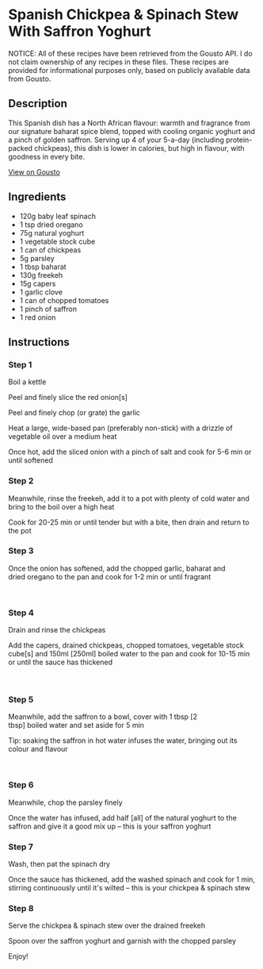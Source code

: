 # Spanish Chickpea & Spinach Stew With Saffron Yoghurt

NOTICE: All of these recipes have been retrieved from the Gousto API. I do not claim ownership of any recipes in these files. These recipes are provided for informational purposes only, based on publicly available data from Gousto.

## Description

This Spanish dish has a North African flavour: warmth and fragrance from our signature baharat spice blend, topped with cooling organic yoghurt and a pinch of golden saffron. Serving up 4 of your 5-a-day (including protein-packed chickpeas), this dish is lower in calories, but high in flavour, with goodness in every bite.

[View on Gousto](https://www.gousto.co.uk/recipes/cookbook/spanish-chickpea-spinach-stew-with-saffron-yoghurt)

## Ingredients

- 120g baby leaf spinach
- 1 tsp dried oregano
- 75g natural yoghurt 
- 1 vegetable stock cube 
- 1 can of chickpeas
- 5g parsley
- 1 tbsp baharat
- 130g freekeh
- 15g capers
- 1 garlic clove
- 1 can of chopped tomatoes
- 1 pinch of saffron
- 1 red onion

## Instructions


### Step 1

Boil a kettle


Peel and finely slice the red onion<span class="text-danger">[s]</span>


Peel and finely chop (or grate) the garlic


Heat a large, wide-based pan (preferably non-stick) with a drizzle of vegetable oil over a medium heat


Once hot, add the sliced onion&nbsp;with a pinch of salt and cook for 5-6 min or until softened


### Step 2

Meanwhile, rinse the freekeh, add it to a pot with plenty of cold water and bring to the boil over a high heat


Cook for 20-25 min or until tender but with a bite, then drain and return to the pot


### Step 3

Once the onion has softened, add the chopped garlic,&nbsp;baharat and dried&nbsp;oregano to the pan and cook for 1-2 min or until fragrant


&nbsp;


### Step 4

Drain and rinse the chickpeas


Add the capers,&nbsp;drained chickpeas,&nbsp;chopped tomatoes,&nbsp;vegetable&nbsp;stock cube<span class="text-danger">[s] </span>and 150ml <span class="text-danger">[250ml]</span> boiled water&nbsp;to the pan and cook for 10-15 min or until the sauce has thickened<br /><br /><br />


### Step 5

Meanwhile, add the&nbsp;saffron&nbsp;to a bowl, cover with 1 tbsp&nbsp;<span class="text-danger">[2 tbsp]</span>&nbsp;boiled&nbsp;water&nbsp;and set aside for 5 min


Tip: soaking the saffron in hot water infuses the water, bringing out its colour and flavour


&nbsp;


### Step 6

Meanwhile, chop the parsley finely


Once the water has infused, <span class="text-highlight">add half <span class="text-danger">[all]</span> of the</span>&nbsp;natural yoghurt to the saffron and give it a good mix up &ndash; this is your saffron yoghurt


### Step 7

Wash, then pat the spinach dry&nbsp;


Once the sauce has thickened, add the washed&nbsp;spinach and cook for 1 min, stirring continuously until it's wilted &ndash; this is your chickpea &amp; spinach stew

### Step 8

Serve the chickpea &amp; spinach stew over the drained freekeh&nbsp;


Spoon over the saffron yoghurt and garnish with the chopped parsley


Enjoy!

